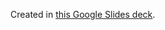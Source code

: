 Created in [this Google Slides deck](https://docs.google.com/presentation/d/14lkU3TiHQ49j1XSzKK4bx_okLcdixngbsH1EL0IA84I).
